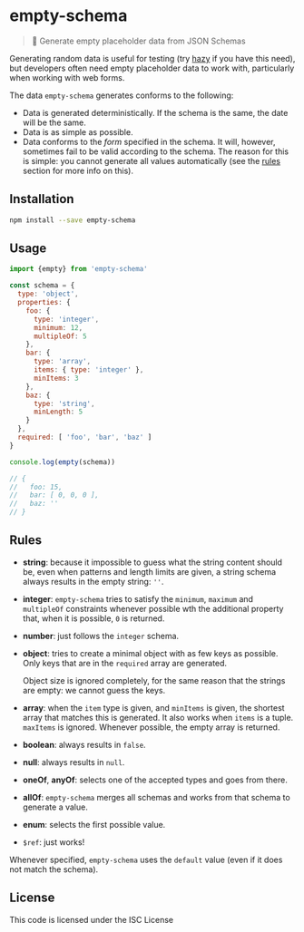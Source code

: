 # empty-schema

> :crystal_ball: Generate empty placeholder data from JSON Schemas

Generating random data is useful for testing (try [hazy](https://www.npmjs.com/package/hazy) if you have this need), but developers often need empty placeholder data to work with, particularly when working with web forms.

The data `empty-schema` generates conforms to the following:
  - Data is generated deterministically. If the schema is the same, the date will be the same.
  - Data is as simple as possible.
  - Data conforms to the *form* specified in the schema.  It will, however, sometimes fail to be valid according to the schema. The reason for this is simple: you cannot generate all values automatically (see the [rules](#rules) section for more info on this).

## Installation

```sh
npm install --save empty-schema
```

## Usage

```js
import {empty} from 'empty-schema'

const schema = {
  type: 'object',
  properties: {
    foo: {
      type: 'integer',
      minimum: 12,
      multipleOf: 5
    },
    bar: {
      type: 'array',
      items: { type: 'integer' },
      minItems: 3
    },
    baz: {
      type: 'string',
      minLength: 5
    }
  },
  required: [ 'foo', 'bar', 'baz' ]
}

console.log(empty(schema))

// {
//   foo: 15,
//   bar: [ 0, 0, 0 ],
//   baz: ''
// }
```

## Rules

  - **string**: because it impossible to guess what the string
    content should be, even when patterns and length limits are given,
    a string schema always results in the empty string: `''`.

  - **integer**: `empty-schema` tries to satisfy the `minimum`, `maximum`
    and `multipleOf` constraints whenever possible wth the additional property
    that, when it is possible, `0` is returned.

  - **number**: just follows the `integer` schema.
  - **object**: tries to create a minimal object with as few keys as possible.
    Only keys that are in the `required` array are generated.

    Object size is ignored completely, for the same reason that the
    strings are empty: we cannot guess the keys.

  - **array**: when the `item` type is given, and `minItems` is given,
    the shortest array that matches this is generated.  It also works
    when `items` is a tuple.  `maxItems` is ignored.  Whenever possible,
    the empty array is returned.

  - **boolean**: always results in `false`.
  - **null**: always results in `null`.

  - **oneOf**, **anyOf**: selects one of the accepted types and goes from there.
  - **allOf**: `empty-schema` merges all schemas and works from that schema
    to generate a value.
  - **enum**: selects the first possible value.
  - `$ref`: just works!

Whenever specified, `empty-schema` uses the `default` value (even if it
does not match the schema).

## License

This code is licensed under the ISC License